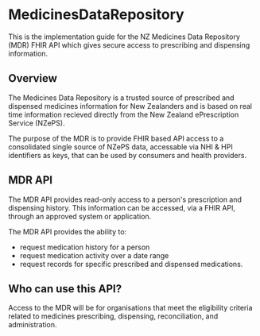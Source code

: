 # MedicinesDataRepository

This is the implementation guide for the NZ Medicines Data Repository (MDR) FHIR API which gives secure access to prescribing and dispensing information. 

## Overview

The Medicines Data Repository is a trusted source of prescribed and dispensed medicines information for New Zealanders and is based on real time information recieved directly from the New Zealand ePrescription Service (NZePS).

The purpose of the MDR is to provide FHIR based API access to a consolidated single source of NZePS data, accessable via NHI & HPI identifiers as keys, that can be used by consumers and health providers. 

## MDR API

The MDR API provides read-only access to a person's prescription and dispensing history. This information can be accessed, via a FHIR API, through an approved system or application.

The MDR API provides the ability to:
- request medication history for a person
- request medication activity over a date range
- request records for specific prescribed and dispensed medications.

## Who can use this API?

Access to the MDR will be for organisations that meet the eligibility criteria related to medicines prescribing, dispensing, reconciliation, and administration. 